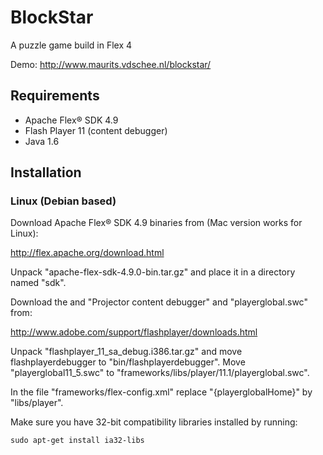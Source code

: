 BlockStar
=========

A puzzle game build in Flex 4

Demo: http://www.maurits.vdschee.nl/blockstar/

## Requirements

- Apache Flex® SDK 4.9
- Flash Player 11 (content debugger)
- Java 1.6

## Installation

### Linux (Debian based)

Download Apache Flex® SDK 4.9 binaries from (Mac version works for Linux):

http://flex.apache.org/download.html

Unpack "apache-flex-sdk-4.9.0-bin.tar.gz" and place it in a directory named "sdk".

Download the and "Projector content debugger" and "playerglobal.swc" from:

http://www.adobe.com/support/flashplayer/downloads.html

Unpack "flashplayer_11_sa_debug.i386.tar.gz" and move flashplayerdebugger to "bin/flashplayerdebugger".
Move "playerglobal11_5.swc" to "frameworks/libs/player/11.1/playerglobal.swc".

In the file "frameworks/flex-config.xml" replace "{playerglobalHome}" by "libs/player".

Make sure you have 32-bit compatibility libraries installed by running:

    sudo apt-get install ia32-libs
